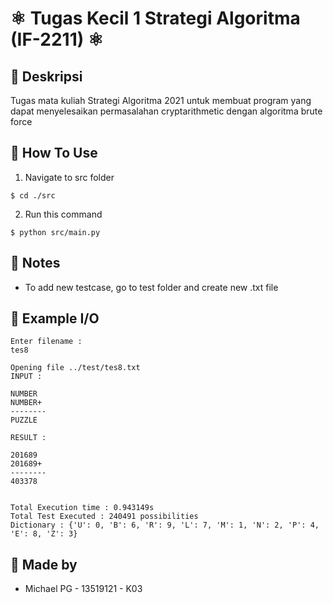   # ⚛ Tugas Kecil 1 Strategi Algoritma (IF-2211) ⚛

## 🎈 Deskripsi
Tugas mata kuliah Strategi Algoritma 2021 untuk membuat program yang dapat menyelesaikan permasalahan cryptarithmetic dengan algoritma brute force

## 🎈 How To Use
1. Navigate to src folder
```shell
$ cd ./src
```
2. Run this command
```shell
$ python src/main.py
```
## 🎈 Notes
<ul>
  <li>To add new testcase, go to test folder and create new .txt file</li>
</ul>

## 🎈 Example I/O

```shell
Enter filename :
tes8

Opening file ../test/tes8.txt
INPUT :

NUMBER
NUMBER+
--------
PUZZLE

RESULT :

201689
201689+
--------
403378


Total Execution time : 0.943149s
Total Test Executed : 240491 possibilities
Dictionary : {'U': 0, 'B': 6, 'R': 9, 'L': 7, 'M': 1, 'N': 2, 'P': 4, 'E': 8, 'Z': 3}
```

## 🎈 Made by
<ul>
  <li>Michael PG - 13519121 - K03</li>
</ul>
